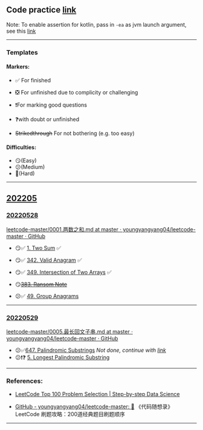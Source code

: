 ## Code practice [link](https://github.com/hereisderek/code_practice)


Note: To enable assertion for kotlin, pass in `-ea` as jvm launch argument, see this [link](https://stackoverflow.com/questions/50938383/how-to-set-jvm-arguments-in-intellij-idea)

---

### Templates

#### Markers:
- ✅ For finished

- ❎ For unfinished due to complicity or challenging 

- ❗For marking good questions

- ❓with doubt or unfinished

- ~~Strikedthrough~~ For not bothering (e.g. too easy)

#### Difficulties: 
- 😏(Easy)
- 😕(Medium) 
- 🤨(Hard)
---

## [202205](src/main/kotlin/_2022/_05)

### [20220528](src/main/kotlin/_2022/_05/_20220528.kt)

[leetcode-master/0001.两数之和.md at master · youngyangyang04/leetcode-master · GitHub](https://github.com/youngyangyang04/leetcode-master/blob/master/problems/0001.%E4%B8%A4%E6%95%B0%E4%B9%8B%E5%92%8C.md)

- 😏✅ [1. Two Sum](https://leetcode.cn/problems/two-sum/) ✅

- 😏✅ [342. Valid Anagram](https://leetcode.cn/problems/valid-anagram/) ✅

- 😏✅ [349. Intersection of Two Arrays](https://leetcode.com/problems/intersection-of-two-arrays/) ✅

- 😏~~[383. Ransom Note](https://leetcode.com/problems/ransom-note/)~~

- 😕✅ [49. Group Anagrams](https://leetcode.com/problems/group-anagrams/) 

---

### [20220529](src/main/kotlin/_2022/_05/_20220529.kt)
[leetcode-master/0005.最长回文子串.md at master · youngyangyang04/leetcode-master · GitHub](https://github.com/youngyangyang04/leetcode-master/blob/master/problems/0005.%E6%9C%80%E9%95%BF%E5%9B%9E%E6%96%87%E5%AD%90%E4%B8%B2.md)

- 😕✅[647. Palindromic Substrings](https://leetcode.com/problems/palindromic-substrings/) _Not done, continue with [link](https://programmercarl.com/0647.%E5%9B%9E%E6%96%87%E5%AD%90%E4%B8%B2.html#_647-%E5%9B%9E%E6%96%87%E5%AD%90%E4%B8%B2)_
- 😕❗❓ [5. Longest Palindromic Substring](https://leetcode.com/problems/longest-palindromic-substring/)


--- 
### References:

- [LeetCode Top 100 Problem Selection | Step-by-step Data Science](https://h1ros.github.io/posts/coding/leetcode-top-100-problem-selection/)

- [GitHub - youngyangyang04/leetcode-master: 🚀](https://github.com/youngyangyang04/leetcode-master) 《代码随想录》LeetCode 刷题攻略：200道经典题目刷题顺序

---